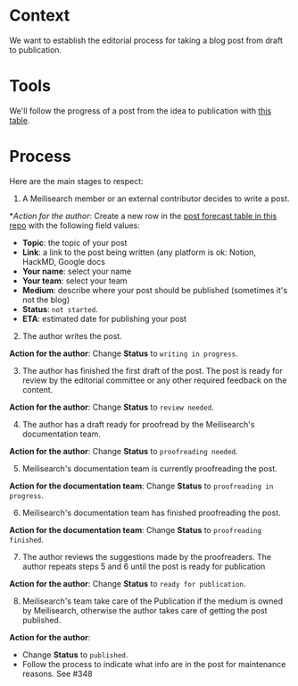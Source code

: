# Context
We want to establish the editorial process for taking a blog post from draft to publication.

# Tools
We'll follow the progress of a post from the idea to publication with [this table](https://github.com/meilisearch/devrel/blob/main/communication/post_forecast.md).

# Process
Here are the main stages to respect:

1. A Meilisearch member or an external contributor decides to write a post.

**Action for the author*:  Create a new row in the [post forecast table in this repo](https://github.com/meilisearch/devrel/blob/main/communication/post_forecast.md) with the following field values:
- **Topic**: the topic of your post
- **Link**: a link to the post being written (any platform is ok: Notion, HackMD, Google docs
- **Your name**: select your name
- **Your team**: select your team
- **Medium**: describe where your post should be published (sometimes it's not the blog)
- **Status**: `not started`.
- **ETA**: estimated date for publishing your post

2. The author writes the post.

**Action for the author**:  Change **Status** to `writing in progress`.

3. The author has finished the first draft of the post. The post is ready for review by the editorial committee or any other required feedback on the content.

**Action for the author**:  Change **Status** to `review needed`.

4. The author has a draft ready for proofread by the Meilisearch's documentation team.

**Action for the author**:  Change **Status** to `proofreading needed`.

5. Meilisearch's documentation team is currently proofreading the post.

**Action for the documentation team**:  Change **Status** to `proofreading in progress`.

6. Meilisearch's documentation team has finished proofreading the post.

**Action for the documentation team**:  Change **Status** to `proofreading finished`.

7. The author reviews the suggestions made by the proofreaders. The author repeats steps 5 and 6 until the post is ready for publication

**Action for the author**:  Change **Status** to `ready for publication`.

8. Meilisearch's team take care of the Publication if the medium is owned by Meilisearch, otherwise the author takes care of getting the post published.

**Action for the author**: 
- Change **Status** to `published`.
- Follow the process to indicate what info are in the post for maintenance reasons. See #348 


